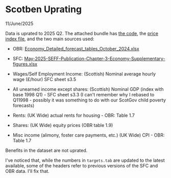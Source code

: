 # Scotben Uprating
11/June/2025

Data is uprated to 2025 Q2. The attached bundle has [the code](Uprating.jl), the [price index file](indexes.tab), and the two main sources used:

* OBR: [Economy_Detailed_forecast_tables_October_2024.xlsx](https://obr.uk/efo/economic-and-fiscal-outlook-october-2024/)
* SFC: [May-2025-SEFF-Publication-Chapter-3-Economy-Supplementary-figures.xlsx](https://fiscalcommission.scot/publications/scotlands-economic-and-fiscal-forecasts-may-2025/)

* Wages/Self Employment Income: (Scottish) Nominal average hourly wage (£/hour) SFC sheet s3.5 
* All unearned income except shares: (Scottish) Nominal GDP (index with base 1998 Q1) - SFC sheet s3.3 (I can't remember why I rebased to Q11998 - possibly it was something to do with our ScotGov child poverty forecasts)
* Rents: (UK Wide) actual rents for housing - OBR: Table 1.7
* Shares: (UK Wide) equity prices (OBR table 1.9)
* Misc income (alimony, foster care payments, etc.) (UK Wide) CPI - OBR: Table 1.7

Benefits in the dataset are not uprated.

I've noticed that, while the numbers in `targets.tab` are updated to the latest available, some of the headers refer to previous versions of the SFC and OBR data. I'll fix that.

